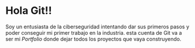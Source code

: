 # Hola Git!!
Soy un entusiasta de la ciberseguridad intentando dar sus primeros pasos y poder conseguir mi primer trabajo en la industria.
esta cuenta de Git va a ser mi $Portfolio$ donde dejar todos los proyectos que vaya construyendo.

